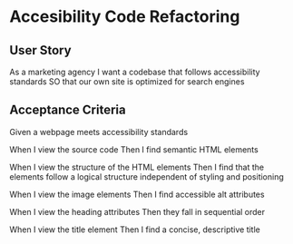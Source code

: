 # Accesibility Code Refactoring

## User Story
As a marketing agency
I want a codebase that follows accessibility standards
SO that our own site is optimized for search engines

## Acceptance Criteria
Given a webpage meets accessibility standards

When I view the source code
Then I find semantic HTML elements

When I view the structure of the HTML elements
Then I find that the elements follow a logical structure independent of styling and positioning

When I view the image elements
Then I find accessible alt attributes

When I view the heading attributes
Then they fall in sequential order

When I view the title element
Then I find a concise, descriptive title